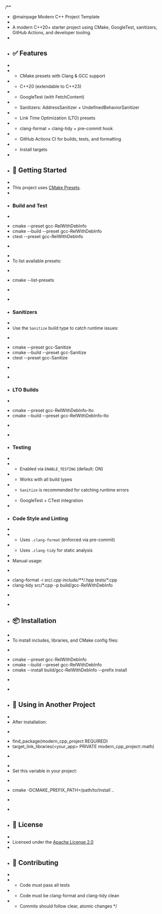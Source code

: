 /**
 * @mainpage Modern C++ Project Template
 *
 * A modern C++20+ starter project using CMake, GoogleTest, sanitizers, GitHub Actions, and developer tooling.
 *
 * ## ✅ Features
 *
 * - CMake presets with Clang & GCC support
 * - C++20 (extendable to C++23)
 * - GoogleTest (with FetchContent)
 * - Sanitizers: AddressSanitizer + UndefinedBehaviorSanitizer
 * - Link Time Optimization (LTO) presets
 * - clang-format + clang-tidy + pre-commit hook
 * - GitHub Actions CI for builds, tests, and formatting
 * - Install targets
 *
 * ## 🚀 Getting Started
 *
 * This project uses [CMake Presets](https://cmake.org/cmake/help/latest/manual/cmake-presets.7.html).
 *
 * ### Build and Test
 * ```bash
 * cmake --preset gcc-RelWithDebInfo
 * cmake --build --preset gcc-RelWithDebInfo
 * ctest --preset gcc-RelWithDebInfo
 * ```
 *
 * To list available presets:
 * ```bash
 * cmake --list-presets
 * ```
 *
 * ### Sanitizers
 *
 * Use the `Sanitize` build type to catch runtime issues:
 * ```bash
 * cmake --preset gcc-Sanitize
 * cmake --build --preset gcc-Sanitize
 * ctest --preset gcc-Sanitize
 * ```
 *
 * ### LTO Builds
 * ```bash
 * cmake --preset gcc-RelWithDebInfo-lto
 * cmake --build --preset gcc-RelWithDebInfo-lto
 * ```
 *
 * ### Testing
 *
 * - Enabled via `ENABLE_TESTING` (default: ON)
 * - Works with all build types
 * - `Sanitize` is recommended for catching runtime errors
 * - GoogleTest + CTest integration
 *
 * ### Code Style and Linting
 *
 * - Uses `.clang-format` (enforced via pre-commit)
 * - Uses `.clang-tidy` for static analysis
 *
 * Manual usage:
 * ```bash
 * clang-format -i src/*.cpp include/**/*.hpp tests/*.cpp
 * clang-tidy src/*.cpp -p build/gcc-RelWithDebInfo
 * ```
 *
 * ## 📦 Installation
 *
 * To install includes, libraries, and CMake config files:
 * ```bash
 * cmake --preset gcc-RelWithDebInfo
 * cmake --build --preset gcc-RelWithDebInfo
 * cmake --install build/gcc-RelWithDebInfo --prefix install
 * ```
 *
 * ## 🔗 Using in Another Project
 *
 * After installation:
 * ```cmake
 * find_package(modern_cpp_project REQUIRED)
 * target_link_libraries(<your_app> PRIVATE modern_cpp_project::math)
 * ```
 *
 * Set this variable in your project:
 * ```bash
 * cmake -DCMAKE_PREFIX_PATH=/path/to/install ..
 * ```
 *
 * ## 📄 License
 *
 * Licensed under the [Apache License 2.0](https://github.com/ramsafin/modern-cpp-project-template/blob/master/LICENSE)
 *
 * ## 🤝 Contributing
 *
 * - Code must pass all tests
 * - Code must be clang-format and clang-tidy clean
 * - Commits should follow clear, atomic changes
 */
